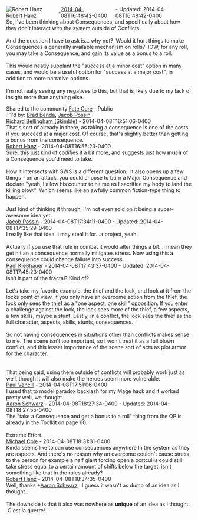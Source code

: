 <div style="margin-bottom:1em;"><div style="display:flex; align-items:center"><span itemprop="author" itemscope itemtype="http://schema.org/Person"><img class="author-photo" src="https://lh3.googleusercontent.com/a-/AAuE7mD3yvwFIxBUrNsdiEci6E-MIo7ApWFQqtHt10Ja=s64-c" alt="Robert Hanz" itemprop="image"><a href="https://plus.google.com/+RobertHanz" target="_blank" class="author" itemprop="url"><span itemprop="name">Robert Hanz</span></a></span> - <a target="_blank" href="https://plus.google.com/+RobertHanz/posts/7friCjqessa"><span itemprop="dateCreated">2014-04-08T16:48:42-0400</span></a><span> - Updated: <span itemprop="dateModified">2014-04-08T16:48:42-0400</span></span></div><div class="main-content"><span itemprop="text">So, I&#39;ve been thinking about Consequences, and specifically about how they don&#39;t interact with the system outside of Conflicts.<br><br>And the question I have to ask is... why not?  Would it hurt things to make Consequences a generally available mechanism on rolls?  IOW, for any roll, you may take a Consequence, and gain its value as a bonus to a roll.<br><br>This would neatly supplant the &quot;success at a minor cost&quot; option in many cases, and would be a useful option for &quot;success at a major cost&quot;, in addition to more narrative options.<br><br>I&#39;m not really seeing any negatives to this, but that is likely due to my lack of insight more than anything else.</span></div></div><span itemprop="audience"><div class="visibility">Shared to the community <a href="https://plus.google.com/communities/117231873544673522940">Fate Core</a> - Public</div></span><div class="post-activity"><div class="plus-oners">+1'd by: <a href="https://plus.google.com/+BradBenda">Brad Benda</a>, <a href="https://plus.google.com/+JacobPoss">Jacob Possin</a></div></div><meta itemprop="commentCount" content="8"><div class="comments"><div class="comment" itemprop="comment" itemscope itemtype="http://schema.org/Comment"><span itemprop="author" itemscope itemtype="http://schema.org/Person"><a target="_blank" href="https://plus.google.com/+RichardBellinghamSkimble" class="author" itemprop="url"><span itemprop="name">Richard Bellingham (Skimble)</span></a></span><span class="time"> - <span itemprop="dateCreated">2014-04-08T16:51:06-0400</span></span><div class="comment-content" itemprop="text">That&#39;s sort of already in there, as taking a consequence is one of the costs if you succeed at a major cost. Of course, that&#39;s slightly better than getting a bonus from the consequence.</div></div><div class="comment" itemprop="comment" itemscope itemtype="http://schema.org/Comment"><span itemprop="author" itemscope itemtype="http://schema.org/Person"><a target="_blank" href="https://plus.google.com/+RobertHanz" class="author" itemprop="url"><span itemprop="name">Robert Hanz</span></a></span><span class="time"> - <span itemprop="dateCreated">2014-04-08T16:55:23-0400</span></span><div class="comment-content" itemprop="text">Sure, this just kind of codifies it a bit more, and suggests just how <b>much</b> of a Consequence you&#39;d need to take.<br><br>How it intersects with SWS is a different question.  It also opens up a few things - on an attack, you could choose to burn a Major Consequence and declare &quot;yeah, I allow his counter to hit me as I sacrifice my body to land the killing blow.&quot;  Which seems like an awfully common fiction-type thing to happen.<br><br>Just kind of thinking it through, I&#39;m not even sold on it being a super-awesome idea yet.</div></div><div class="comment" itemprop="comment" itemscope itemtype="http://schema.org/Comment"><span itemprop="author" itemscope itemtype="http://schema.org/Person"><a target="_blank" href="https://plus.google.com/+JacobPoss" class="author" itemprop="url"><span itemprop="name">Jacob Possin</span></a></span><span class="time"> - <span itemprop="dateCreated">2014-04-08T17:34:11-0400</span></span><span> - Updated: <span itemprop="dateModified">2014-04-08T17:35:29-0400</span></span><div class="comment-content" itemprop="text">I really like that idea. I may steal it for...a project, yeah.﻿<br><br>Actually if you use that rule in combat it would alter things a bit...I mean they get hit an a consequence normally mitigates stress. Now using this a consequence could change failure into success...</div></div><div class="comment" itemprop="comment" itemscope itemtype="http://schema.org/Comment"><span itemprop="author" itemscope itemtype="http://schema.org/Person"><a target="_blank" href="https://plus.google.com/112230078537377625576" class="author" itemprop="url"><span itemprop="name">Paul Kießhauer</span></a></span><span class="time"> - <span itemprop="dateCreated">2014-04-08T17:43:37-0400</span></span><span> - Updated: <span itemprop="dateModified">2014-04-08T17:45:23-0400</span></span><div class="comment-content" itemprop="text">Isn&#39;t it part of the fractal? Kind of?<br><br>Let&#39;s take my favorite example, the thief and the lock, and look at it from the locks point of view. If you only have an overcome action from the thief, the lock only sees the thief as a &quot;one aspect, one skill&quot; opposition. If you enter a challenge against the lock, the lock sees more of the thief, a few aspects, a few skills, maybe a stunt. Lastly, in a conflict, the lock sees the thief as the full character, aspects, skills, stunts, consequences.<br><br>So not having consequences in situations other than conflicts makes sense to me. The scene isn&#39;t too important, so I won&#39;t treat it as a full blown conflict, and this lesser importance of the scene sort of acts as plot armor for the character.<br><br><br>That being said, using them outside of conflicts will probably work just as well, though it will also make the heroes seem more vulnerable.</div></div><div class="comment" itemprop="comment" itemscope itemtype="http://schema.org/Comment"><span itemprop="author" itemscope itemtype="http://schema.org/Person"><a target="_blank" href="https://plus.google.com/+PaulVencill" class="author" itemprop="url"><span itemprop="name">Paul Vencill</span></a></span><span class="time"> - <span itemprop="dateCreated">2014-04-08T17:51:06-0400</span></span><div class="comment-content" itemprop="text">I used that to model paradox backlash for my Mage hack and it worked pretty well, we thought. </div></div><div class="comment" itemprop="comment" itemscope itemtype="http://schema.org/Comment"><span itemprop="author" itemscope itemtype="http://schema.org/Person"><a target="_blank" href="https://plus.google.com/115588014513224643265" class="author" itemprop="url"><span itemprop="name">Aaron Schwarz</span></a></span><span class="time"> - <span itemprop="dateCreated">2014-04-08T18:27:34-0400</span></span><span> - Updated: <span itemprop="dateModified">2014-04-08T18:27:55-0400</span></span><div class="comment-content" itemprop="text">The &quot;take a Consequence and get a bonus to a roll&quot; thing from the OP is already in the Toolkit on page 60.<br><br>Extreme Effort. ﻿</div></div><div class="comment" itemprop="comment" itemscope itemtype="http://schema.org/Comment"><span itemprop="author" itemscope itemtype="http://schema.org/Person"><a target="_blank" href="https://plus.google.com/114770718415603148735" class="author" itemprop="url"><span itemprop="name">Michael Cole</span></a></span><span class="time"> - <span itemprop="dateCreated">2014-04-08T18:31:31-0400</span></span><div class="comment-content" itemprop="text">Kinda seems like to can use consequences anywhere In the system as they are aspects. And there&#39;s no reason why an overcome couldn&#39;t cause stress to the person for example a half giant forcing open a portcullis could still take stress equal to a certain amount of shifts below the target. isn&#39;t something like that in the rules already?</div></div><div class="comment" itemprop="comment" itemscope itemtype="http://schema.org/Comment"><span itemprop="author" itemscope itemtype="http://schema.org/Person"><a target="_blank" href="https://plus.google.com/+RobertHanz" class="author" itemprop="url"><span itemprop="name">Robert Hanz</span></a></span><span class="time"> - <span itemprop="dateCreated">2014-04-08T18:34:35-0400</span></span><div class="comment-content" itemprop="text">Well, thanks <span class="proflinkWrapper"><span class="proflinkPrefix">+</span><a class="proflink bidi_isolate" href="https://plus.google.com/115588014513224643265" oid="115588014513224643265" >Aaron Schwarz</a></span>.  I guess it wasn&#39;t as dumb of an idea as I thought.<br><br>The downside is that it also was nowhere as <b>unique</b> of an idea as I thought.  C&#39;est la guerre!</div></div></div></body></html>